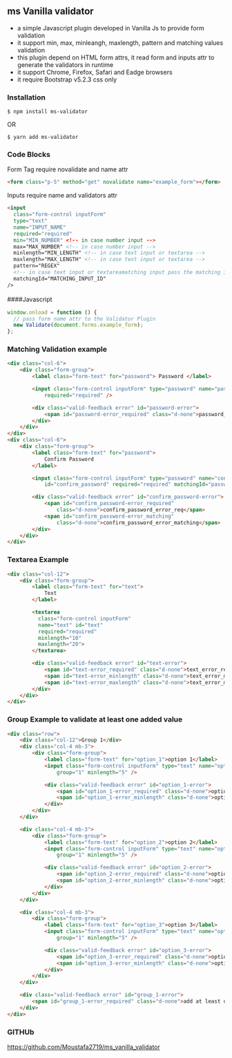 ## ms Vanilla validator
 

- a simple Javascript plugin developed in Vanilla Js to provide form validation
- it support min, max, minleangh, maxlength, pattern and matching values validation
- this plugin depend on HTML form attrs, it read form and inputs attr to generate the validators in runtime
- it support Chrome, Firefox, Safari and Eadge browsers
- it require Bootstrap  v5.2.3 css only 

### Installation

`$ npm install ms-validator`

OR

`$ yarn add ms-validator`

### Code Blocks

Form Tag require novalidate and name attr

```html
<form class="p-5" method="get" novalidate name="example_form"></form>
```

Inputs require name and validators attr
```html
<input 
  class="form-control inputForm" 
  type="text" 
  name="INPUT_NAME" 
  required="required"
  min="MIN_NUMBER" <!-- in case number input -->
  max="MAX_NUMBER" <!-- in case number input -->
  minlength="MIN_LENGTH" <!-- in case text input or textarea -->
  maxlength="MAX_LENGTH" <!-- in case text input or textarea -->
  pattern="REGEX" 
  <!-- in case text input or textareamatching input pass the matching input id  -->
  matchingId="MATCHING_INPUT_ID"  
/>
```

####Javascript　

```javascript
window.onload = function () {
  // pass form name attr to the Validator Plugin
  new Validate(document.forms.example_form);
};
```

### Matching Validation example

```html
<div class="col-6">
    <div class="form-group">
        <label class="form-text" for="password"> Password </label>

        <input class="form-control inputForm" type="password" name="password" id="password"
            required="required" />

        <div class="valid-feedback error" id="password-error">
            <span id="password-error_required" class="d-none">password_error_req</span>
        </div>
    </div>
</div>
<div class="col-6">
    <div class="form-group">
        <label class="form-text" for="password">
            Confirm Password
        </label>

        <input class="form-control inputForm" type="password" name="confirm_password"
            id="confirm_password" required="required" matchingId="password" />

        <div class="valid-feedback error" id="confirm_password-error">
            <span id="confirm_password-error_required"
                class="d-none">confirm_password_error_req</span>
            <span id="confirm_password-error_matching"
                class="d-none">confirm_password_error_matching</span>
        </div>
    </div>
</div>
```

### Textarea Example
```html
<div class="col-12">
    <div class="form-group">
        <label class="form-text" for="text">
            Text
        </label>

        <textarea 
          class="form-control inputForm"  
          name="text" id="text"   
          required="required" 
          minlength="10"  
          maxlength="20"> 
        </textarea>

        <div class="valid-feedback error" id="text-error">
            <span id="text-error_required" class="d-none">text_error_req</span>
            <span id="text-error_minlength" class="d-none">text_error_minlength</span>
            <span id="text-error_maxlength" class="d-none">text_error_maxlength</span>
        </div>
    </div>
</div>
```

### Group Example to validate at least one added value
```html
<div class="row">
    <div class="col-12">Group 1</div>
    <div class="col-4 mb-3">
        <div class="form-group">
            <label class="form-text" for="option_1">option 1</label>
            <input class="form-control inputForm" type="text" name="option_1" id="option_1"
                group="1" minlength="5" />

            <div class="valid-feedback error" id="option_1-error">
                <span id="option_1-error_required" class="d-none">option_1_error_req</span>
                <span id="option_1-error_minlength" class="d-none">option_1_error_minlength</span>
            </div>
        </div>
    </div>

    <div class="col-4 mb-3">
        <div class="form-group">
            <label class="form-text" for="option_2">option 2</label>
            <input class="form-control inputForm" type="text" name="option_2" id="option_2"
                group="1" minlength="5" />

            <div class="valid-feedback error" id="option_2-error">
                <span id="option_2-error_required" class="d-none">option_2_error_req</span>
                <span id="option_2-error_minlength" class="d-none">option_2_error_minlength</span>
            </div>
        </div>
    </div>

    <div class="col-4 mb-3">
        <div class="form-group">
            <label class="form-text" for="option_3">option 3</label>
            <input class="form-control inputForm" type="text" name="option_3" id="option_3"
                group="1" minlength="5" />

            <div class="valid-feedback error" id="option_3-error">
                <span id="option_3-error_required" class="d-none">option_3_error_req</span>
                <span id="option_3-error_minlength" class="d-none">option_3_error_minlength</span>
            </div>
        </div>
    </div>

    <div class="valid-feedback error" id="group_1-error">
        <span id="group_1-error_required" class="d-none">add at least one of group_1values</span>
    </div>
</div>
```
### GITHUb
https://github.com/Moustafa2719/ms_vanilla_validator